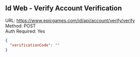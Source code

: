 ## Id Web - Verify Account Verification

URL: https://www.epicgames.com/id/api/account/verify/verify \
Method: POST \
Auth Required: Yes

```json
{
  "verificationCode": ""
}
```
